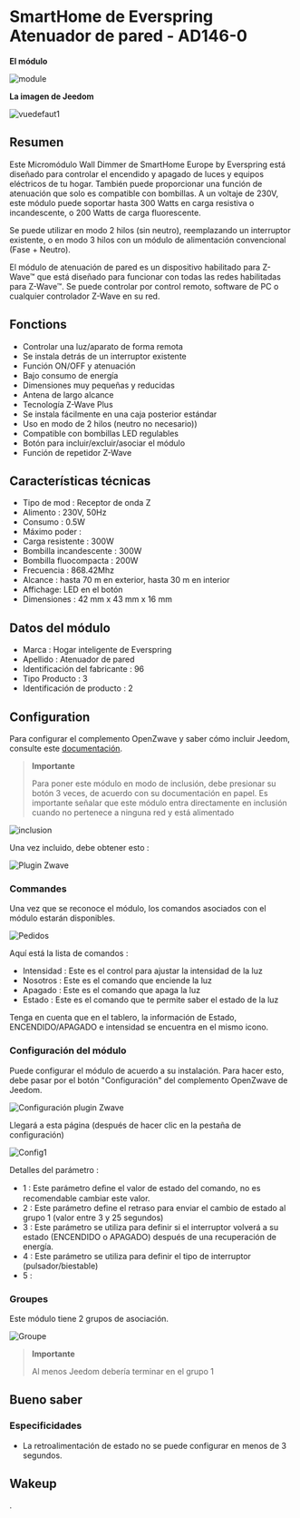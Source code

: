 # SmartHome de Everspring Atenuador de pared - AD146-0

**El módulo**

![module](images/smarthomebyeverspring.AD146-0/module.jpg)

**La imagen de Jeedom**

![vuedefaut1](images/smarthomebyeverspring.AD146-0/vuedefaut1.jpg)

## Resumen

Este Micromódulo Wall Dimmer de SmartHome Europe by Everspring está diseñado para controlar el encendido y apagado de luces y equipos eléctricos de tu hogar. También puede proporcionar una función de atenuación que solo es compatible con bombillas. A un voltaje de 230V, este módulo puede soportar hasta 300 Watts en carga resistiva o incandescente, o 200 Watts de carga fluorescente.

Se puede utilizar en modo 2 hilos (sin neutro), reemplazando un interruptor existente, o en modo 3 hilos con un módulo de alimentación convencional (Fase + Neutro).

El módulo de atenuación de pared es un dispositivo habilitado para Z-Wave™ que está diseñado para funcionar con todas las redes habilitadas para Z-Wave™. Se puede controlar por control remoto, software de PC o cualquier controlador Z-Wave en su red.

## Fonctions

-   Controlar una luz/aparato de forma remota
-   Se instala detrás de un interruptor existente
-   Función ON/OFF y atenuación
-   Bajo consumo de energía
-   Dimensiones muy pequeñas y reducidas
-   Antena de largo alcance
-   Tecnología Z-Wave Plus
-   Se instala fácilmente en una caja posterior estándar
-   Uso en modo de 2 hilos (neutro no necesario))
-   Compatible con bombillas LED regulables
-   Botón para incluir/excluir/asociar el módulo
-   Función de repetidor Z-Wave

## Características técnicas

-   Tipo de mod : Receptor de onda Z
-   Alimento : 230V, 50Hz
-   Consumo : 0.5W
-   Máximo poder :
-   Carga resistente : 300W
-   Bombilla incandescente : 300W
-   Bombilla fluocompacta : 200W
-   Frecuencia : 868.42Mhz
-   Alcance : hasta 70 m en exterior, hasta 30 m en interior
-   Affichage: LED en el botón
-   Dimensiones : 42 mm x 43 mm x 16 mm

## Datos del módulo

-   Marca : Hogar inteligente de Everspring
-   Apellido : Atenuador de pared
-   Identificación del fabricante : 96
-   Tipo Producto : 3
-   Identificación de producto : 2

## Configuration

Para configurar el complemento OpenZwave y saber cómo incluir Jeedom, consulte este [documentación](https://doc.jeedom.com/es_ES/plugins/automation%20protocol/openzwave/).

> **Importante**
>
> Para poner este módulo en modo de inclusión, debe presionar su botón 3 veces, de acuerdo con su documentación en papel. Es importante señalar que este módulo entra directamente en inclusión cuando no pertenece a ninguna red y está alimentado

![inclusion](images/smarthomebyeverspring.AD146-0/inclusion.jpg)

Una vez incluido, debe obtener esto :

![Plugin Zwave](images/smarthomebyeverspring.AD146-0/information.jpg)

### Commandes

Una vez que se reconoce el módulo, los comandos asociados con el módulo estarán disponibles.

![Pedidos](images/smarthomebyeverspring.AD146-0/commandes.jpg)

Aquí está la lista de comandos :

-   Intensidad : Este es el control para ajustar la intensidad de la luz
-   Nosotros : Este es el comando que enciende la luz
-   Apagado : Este es el comando que apaga la luz
-   Estado : Este es el comando que te permite saber el estado de la luz

Tenga en cuenta que en el tablero, la información de Estado, ENCENDIDO/APAGADO e intensidad se encuentra en el mismo icono.

### Configuración del módulo

Puede configurar el módulo de acuerdo a su instalación. Para hacer esto, debe pasar por el botón "Configuración" del complemento OpenZwave de Jeedom.

![Configuración plugin Zwave](images/plugin/bouton_configuration.jpg)

Llegará a esta página (después de hacer clic en la pestaña de configuración)

![Config1](images/smarthomebyeverspring.AD146-0/config1.jpg)

Detalles del parámetro :

-   1 : Este parámetro deﬁne el valor de estado del comando, no es recomendable cambiar este valor.
-   2 : Este parámetro define el retraso para enviar el cambio de estado al grupo 1 (valor entre 3 y 25 segundos)
-   3 : Este parámetro se utiliza para definir si el interruptor volverá a su estado (ENCENDIDO o APAGADO) después de una recuperación de energía.
-   4 : Este parámetro se utiliza para definir el tipo de interruptor (pulsador/biestable)
-   5 : 

### Groupes

Este módulo tiene 2 grupos de asociación.

![Groupe](images/smarthomebyeverspring.AD146-0/groupe.jpg)

> **Importante**
>
> Al menos Jeedom debería terminar en el grupo 1

## Bueno saber

### Especificidades

-   La retroalimentación de estado no se puede configurar en menos de 3 segundos.

## Wakeup

.
